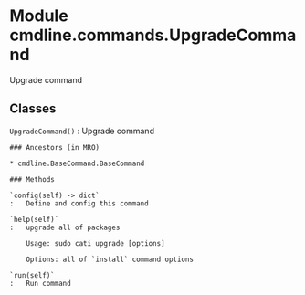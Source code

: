 Module cmdline.commands.UpgradeCommand
======================================
Upgrade command

Classes
-------

`UpgradeCommand()`
:   Upgrade command

    ### Ancestors (in MRO)

    * cmdline.BaseCommand.BaseCommand

    ### Methods

    `config(self) ‑> dict`
    :   Define and config this command

    `help(self)`
    :   upgrade all of packages
        
        Usage: sudo cati upgrade [options]
        
        Options: all of `install` command options

    `run(self)`
    :   Run command